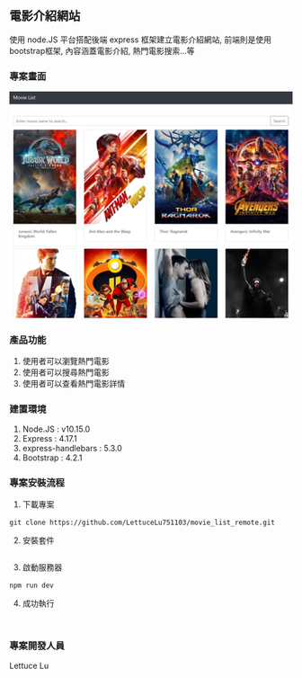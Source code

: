 ## 電影介紹網站
  使用 node.JS 平台搭配後端 express 框架建立電影介紹網站, 前端則是使用bootstrap框架, 內容涵蓋電影介紹, 熱門電影搜索...等
  
### 專案畫面
![image](https://github.com/LettuceLu751103/movie_list_remote/blob/master/movie_list_p1.png)

### 產品功能
1. 使用者可以瀏覽熱門電影
2. 使用者可以搜尋熱門電影
3. 使用者可以查看熱門電影詳情

### 建置環境
1. Node.JS : v10.15.0
2. Express : 4.17.1
3. express-handlebars : 5.3.0
4. Bootstrap : 4.2.1

### 專案安裝流程
1. 下載專案
``` 
git clone https://github.com/LettuceLu751103/movie_list_remote.git
```
2. 安裝套件
```

```

3. 啟動服務器
```
npm run dev
```

4. 成功執行
```


```
### 專案開發人員
Lettuce Lu

